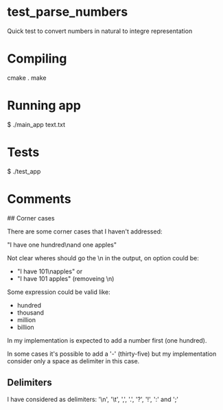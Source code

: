 # test_parse_numbers
Quick test to convert numbers in natural to integre representation

# Compiling

cmake .
make

# Running app

$ ./main_app text.txt

# Tests

$ ./test_app

# Comments

## Corner cases

There are some corner cases that I haven't addressed:

"I have one hundred\nand one apples"

Not clear wheres should go the \n in the output, on option could be:
- "I have 101\napples"
or
- "I have 101 apples" (removeing \n)

Some expression could be valid like:
- hundred
- thousand
- million
- billion

In my implementation is expected to add a number first (one hundred).

In some cases it's possible to add a '-' (thirty-five) but my implementation consider only a space as delimiter in this case.

## Delimiters

I have considered as delimiters:  '\n', '\t', ',', '.', '?', '!', ':' and ';'
